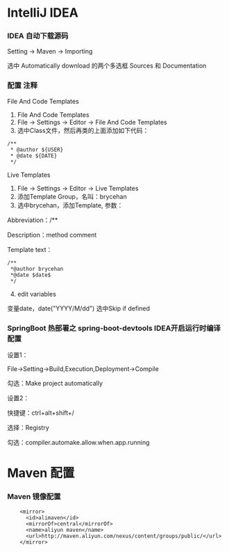 # IntelliJ IDEA

### IDEA 自动下载源码

Setting -> Maven -> Importing 

选中 Automatically download 的两个多选框 Sources 和 Documentation

### 配置 注释

File And Code Templates

1) File And Code Templates
2) File -> Settings -> Editor -> File And Code Templates
3) 选中Class文件，然后再类的上面添加如下代码：
```
/**
 * @author ${USER}
 * @date ${DATE}
 */
 ```

Live Templates

1) File -> Settings -> Editor -> Live Templates
2) 添加Template Group，名叫：brycehan
3) 选中brycehan，添加Template, 参数：

Abbreviation：/**

Description：method comment

Template text：
```
/**
 *@author brycehan
 *@date $date$
 */
```
4) edit variables

变量date，date("YYYY/M/dd")
选中Skip if defined

### SpringBoot 热部署之 spring-boot-devtools IDEA开启运行时编译配置

设置1：

File->Setting->Build,Execution,Deployment->Compile

勾选：Make project automatically

设置2：

快捷键：ctrl+alt+shift+/

选择：Registry

勾选：compiler.automake.allow.when.app.running

# Maven 配置

### Maven 镜像配置
```
    <mirror>
      <id>alimaven</id>
      <mirrorOf>central</mirrorOf>
      <name>aliyun maven</name>
      <url>http://maven.aliyun.com/nexus/content/groups/public/</url>  
    </mirror>
```


